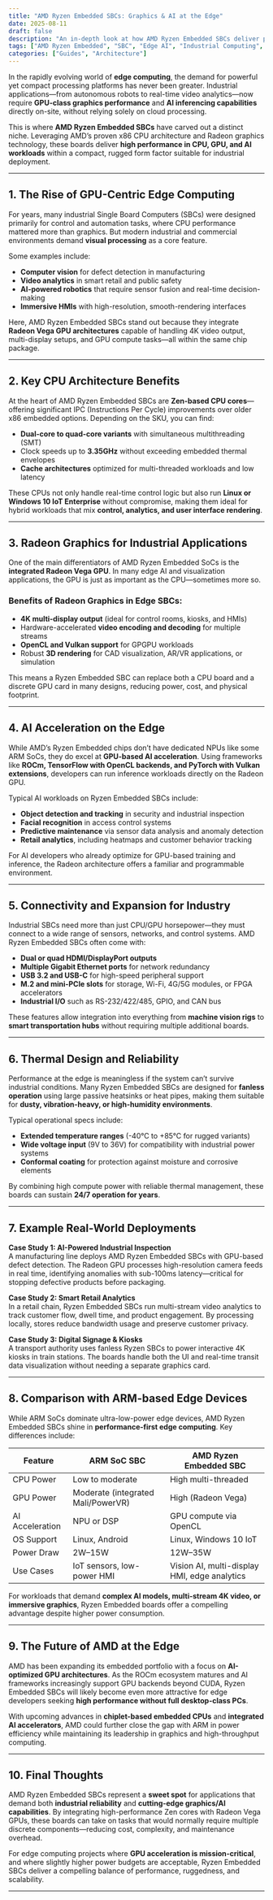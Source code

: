 ```yaml
---
title: "AMD Ryzen Embedded SBCs: Graphics & AI at the Edge"
date: 2025-08-11
draft: false
description: "An in-depth look at how AMD Ryzen Embedded SBCs deliver powerful graphics and AI acceleration for edge computing applications, from industrial automation to retail analytics."
tags: ["AMD Ryzen Embedded", "SBC", "Edge AI", "Industrial Computing", "GPU Acceleration"]
categories: ["Guides", "Architecture"]
---
```


In the rapidly evolving world of **edge computing**, the demand for powerful yet compact processing platforms has never been greater. Industrial applications—from autonomous robots to real-time video analytics—now require **GPU-class graphics performance** and **AI inferencing capabilities** directly on-site, without relying solely on cloud processing.  

This is where **AMD Ryzen Embedded SBCs** have carved out a distinct niche. Leveraging AMD’s proven x86 CPU architecture and Radeon graphics technology, these boards deliver **high performance in CPU, GPU, and AI workloads** within a compact, rugged form factor suitable for industrial deployment.

---

## 1. The Rise of GPU-Centric Edge Computing

For years, many industrial Single Board Computers (SBCs) were designed primarily for control and automation tasks, where CPU performance mattered more than graphics. But modern industrial and commercial environments demand **visual processing** as a core feature.

Some examples include:  
- **Computer vision** for defect detection in manufacturing  
- **Video analytics** in smart retail and public safety  
- **AI-powered robotics** that require sensor fusion and real-time decision-making  
- **Immersive HMIs** with high-resolution, smooth-rendering interfaces

Here, AMD Ryzen Embedded SBCs stand out because they integrate **Radeon Vega GPU architectures** capable of handling 4K video output, multi-display setups, and GPU compute tasks—all within the same chip package.

---

## 2. Key CPU Architecture Benefits

At the heart of AMD Ryzen Embedded SBCs are **Zen-based CPU cores**—offering significant IPC (Instructions Per Cycle) improvements over older x86 embedded options. Depending on the SKU, you can find:

- **Dual-core to quad-core variants** with simultaneous multithreading (SMT)  
- Clock speeds up to **3.35GHz** without exceeding embedded thermal envelopes  
- **Cache architectures** optimized for multi-threaded workloads and low latency

These CPUs not only handle real-time control logic but also run **Linux or Windows 10 IoT Enterprise** without compromise, making them ideal for hybrid workloads that mix **control, analytics, and user interface rendering**.

---

## 3. Radeon Graphics for Industrial Applications

One of the main differentiators of AMD Ryzen Embedded SoCs is the **integrated Radeon Vega GPU**. In many edge AI and visualization applications, the GPU is just as important as the CPU—sometimes more so.

### Benefits of Radeon Graphics in Edge SBCs:
- **4K multi-display output** (ideal for control rooms, kiosks, and HMIs)
- Hardware-accelerated **video encoding and decoding** for multiple streams
- **OpenCL and Vulkan support** for GPGPU workloads
- Robust **3D rendering** for CAD visualization, AR/VR applications, or simulation

This means a Ryzen Embedded SBC can replace both a CPU board and a discrete GPU card in many designs, reducing power, cost, and physical footprint.

---

## 4. AI Acceleration on the Edge

While AMD’s Ryzen Embedded chips don’t have dedicated NPUs like some ARM SoCs, they do excel at **GPU-based AI acceleration**. Using frameworks like **ROCm, TensorFlow with OpenCL backends, and PyTorch with Vulkan extensions**, developers can run inference workloads directly on the Radeon GPU.

Typical AI workloads on Ryzen Embedded SBCs include:
- **Object detection and tracking** in security and industrial inspection
- **Facial recognition** in access control systems
- **Predictive maintenance** via sensor data analysis and anomaly detection
- **Retail analytics**, including heatmaps and customer behavior tracking

For AI developers who already optimize for GPU-based training and inference, the Radeon architecture offers a familiar and programmable environment.

---

## 5. Connectivity and Expansion for Industry

Industrial SBCs need more than just CPU/GPU horsepower—they must connect to a wide range of sensors, networks, and control systems. AMD Ryzen Embedded SBCs often come with:

- **Dual or quad HDMI/DisplayPort outputs**  
- **Multiple Gigabit Ethernet ports** for network redundancy  
- **USB 3.2 and USB-C** for high-speed peripheral support  
- **M.2 and mini-PCIe slots** for storage, Wi-Fi, 4G/5G modules, or FPGA accelerators  
- **Industrial I/O** such as RS-232/422/485, GPIO, and CAN bus

These features allow integration into everything from **machine vision rigs** to **smart transportation hubs** without requiring multiple additional boards.

---

## 6. Thermal Design and Reliability

Performance at the edge is meaningless if the system can’t survive industrial conditions. Many Ryzen Embedded SBCs are designed for **fanless operation** using large passive heatsinks or heat pipes, making them suitable for **dusty, vibration-heavy, or high-humidity environments**.

Typical operational specs include:
- **Extended temperature ranges** (-40°C to +85°C for rugged variants)
- **Wide voltage input** (9V to 36V) for compatibility with industrial power systems
- **Conformal coating** for protection against moisture and corrosive elements

By combining high compute power with reliable thermal management, these boards can sustain **24/7 operation for years**.

---

## 7. Example Real-World Deployments

**Case Study 1: AI-Powered Industrial Inspection**  
A manufacturing line deploys AMD Ryzen Embedded SBCs with GPU-based defect detection. The Radeon GPU processes high-resolution camera feeds in real time, identifying anomalies with sub-100ms latency—critical for stopping defective products before packaging.

**Case Study 2: Smart Retail Analytics**  
In a retail chain, Ryzen Embedded SBCs run multi-stream video analytics to track customer flow, dwell time, and product engagement. By processing locally, stores reduce bandwidth usage and preserve customer privacy.

**Case Study 3: Digital Signage & Kiosks**  
A transport authority uses fanless Ryzen SBCs to power interactive 4K kiosks in train stations. The boards handle both the UI and real-time transit data visualization without needing a separate graphics card.

---

## 8. Comparison with ARM-based Edge Devices

While ARM SoCs dominate ultra-low-power edge devices, AMD Ryzen Embedded SBCs shine in **performance-first edge computing**. Key differences include:

| Feature | ARM SoC SBC | AMD Ryzen Embedded SBC |
|---------|-------------|------------------------|
| CPU Power | Low to moderate | High multi-threaded |
| GPU Power | Moderate (integrated Mali/PowerVR) | High (Radeon Vega) |
| AI Acceleration | NPU or DSP | GPU compute via OpenCL |
| OS Support | Linux, Android | Linux, Windows 10 IoT |
| Power Draw | 2W–15W | 12W–35W |
| Use Cases | IoT sensors, low-power HMI | Vision AI, multi-display HMI, edge analytics |

For workloads that demand **complex AI models, multi-stream 4K video, or immersive graphics**, Ryzen Embedded boards offer a compelling advantage despite higher power consumption.

---

## 9. The Future of AMD at the Edge

AMD has been expanding its embedded portfolio with a focus on **AI-optimized GPU architectures**. As the ROCm ecosystem matures and AI frameworks increasingly support GPU backends beyond CUDA, Ryzen Embedded SBCs will likely become even more attractive for edge developers seeking **high performance without full desktop-class PCs**.

With upcoming advances in **chiplet-based embedded CPUs** and **integrated AI accelerators**, AMD could further close the gap with ARM in power efficiency while maintaining its leadership in graphics and high-throughput computing.

---

## 10. Final Thoughts

AMD Ryzen Embedded SBCs represent a **sweet spot** for applications that demand both **industrial reliability** and **cutting-edge graphics/AI capabilities**. By integrating high-performance Zen cores with Radeon Vega GPUs, these boards can take on tasks that would normally require multiple discrete components—reducing cost, complexity, and maintenance overhead.

For edge computing projects where **GPU acceleration is mission-critical**, and where slightly higher power budgets are acceptable, Ryzen Embedded SBCs deliver a compelling balance of performance, ruggedness, and scalability.

---
